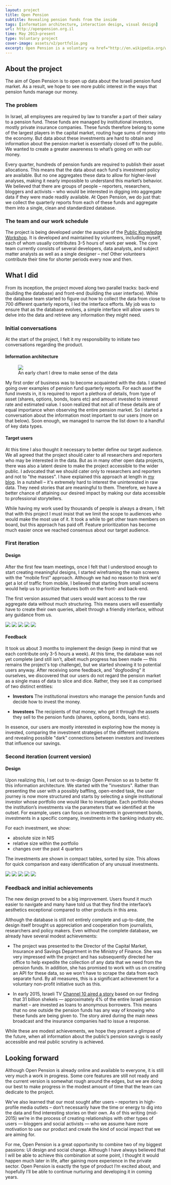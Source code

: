 ```yaml
---
layout: project
title: Open Pension
subtitle: Revealing pension funds from the inside
tags: [information architecture, interaction design, visual design]
url: http://openpension.org.il
time: May 2013—present
type: Voluntary project
cover-image: assets/v2/portfolio.png
excerpt: Open Pension is a voluntary <a href="http://en.wikipedia.org/wiki/Open_data">open data</a>, aimed at exposing how pension fund savings in Israel are invested and managed. My role in the project  was (and still is) to translate this abstract goal into a useful product. While the project is still in development, it has already garnered the attention and cooperation of both the press and the Ministry of Finance.
---
```


## About the project

The aim of Open Pension is to open up data about the Israeli pension fund market. As a result, we hope to see more public interest in the ways that pension funds manage our money. 

### The problem

In Israel, all employees are required by law to transfer a part of their salary to a pension fund. These funds are managed by institutional investors, mostly private insurance companies. These funds therefore belong to some of the largest players in the capital market, routing huge sums of money into the economy. But data about these investments are hard to obtain and information about the pension market is essentially closed off  to the public. We wanted to create a greater awareness to what’s going on with our money.

Every quarter, hundreds of pension funds are required to publish their asset allocations. This means that the data about each fund's investment policy are available. But no one aggregates these data to allow for higher-level analyses, making it nearly impossible to understand this market’s behavior. We believed that there are groups of people – reporters, researchers, bloggers and activists – who would be interested in digging into aggregate data if they were made readily available. At Open Pension, we do just that: we collect the quarterly reports from each of these funds and aggregate them into a single, clean and standardized database.

### The team and our work schedule

The project is being developed under the auspice of the [Public Knowledge Workshop](http://www.hasadna.org.il/en/). It is developed and maintained by volunteers, including myself, each of whom usually contributes 3-5 hours of work per week. The core team currently consists of several developers, data analysts, and subject matter analysts as well as a single designer – me! Other volunteers contribute their time for shorter periods every now and then.

## What I did

From its inception, the project moved along two parallel tracks: back-end (building the database) and front-end (building the user interface). While the database team started to figure out how to collect the data from close to 700 different quarterly reports, I led the interface efforts. My job was to ensure that as the database evolves, a simple interface will allow users to delve into the data and retrieve any information they might need.

### Initial conversations

At the start of the project, I felt it my responsibility to initiate two conversations regarding the product.

#### Information architecture

<figure>
  <img src="assets/early-ia.png" />
  <figcaption>
    An early chart I drew to make sense of the data
  </figcaption>
</figure>

My first order of business was to become acquainted with the data. I started going over examples of pension fund quarterly reports. For each asset the fund invests in, it is required to report a plethora of details, from type of asset (shares, options, bonds, loans etc) and amount invested to interest rate and estimated value. I soon realized that not all of these details are of equal importance when observing the entire pension market. So I started a conversation about the information most important to our users (more on that below). Soon enough, we managed to narrow the list down to a handful of key data types.

#### Target users

At this time I also thought it necessary to better define our target audience. We all agreed that the project should cater to all researchers and reporters who may be interested in the data. But as in many other open data projects, there was also a latent desire to make the project accessible to the wider public. I advocated that we should cater only to researchers and reporters and not to "the masses". I have explained this approach at length in [my blog](https://medium.com/social-commentary/the-open-data-hubris-70d12be222e0). In a nutshell – it's extremely hard to interest the uninterested in raw data. They need stories that are meaningful to them. Therefore, we have a better chance of attaining our desired impact by making our data accessible to professional storytellers. 

While having my work used by thousands of people is always a dream, I felt that with this project I must insist that we limit the scope to audiences who would make the most use of it. It took a while to get other team members on board, but this approach has paid off. Feature prioritization has become much easier once we reached consensus about our target audience.

### First iteration

#### Design

After the first few team meetings, once I felt that I understood enough to start creating meaningful designs, I started wireframing the main screens with the "mobile first" approach. Although we had no reason to think we'd get a lot of traffic from mobile, I believed that starting from small screens would help us to prioritize features both on the front- and back-end.

The first version assumed that users would want access to the raw aggregate data without much structuring. This means users will essentially have to create their own queries, albeit through a friendly interface, without any guidance from us.

<div class="slider">
  <img class="mobile" src="assets/v1/v1-mobile-wireframe01.png" />
  <img class="mobile" src="assets/v1/v1-mobile-wireframe02.png" />
  <img class="mobile" src="assets/v1/v1-mobile-wireframe03.png" />
  <img src="assets/v1/v1-tablet-wireframe01.png" />
  <img src="assets/v1/v1-tablet-wireframe02.png" />
</div>

#### Feedback

It took us about 3 months to implement the design (keep in mind that we each contribute only 3-5 hours a week). At this time, the database was not yet complete (and still isn't, albeit much progress has been made — this remains the project's top challenge), but we started showing it to potential users anyway. After receiving some feedback, and "dogfooding" it ourselves, we discovered that our users do not regard the pension market as a single mass of data to slice and dice. Rather, they see it as comprised of two  distinct entities:

* **Investors** 
The institutional investors who manage the pension funds and decide how to invest the money.

* **Investees**
The recipients of that money, who get it through the assets they sell to the pension funds (shares, options, bonds, loans etc).

In essence, our users are mostly interested in exploring how the money is invested, comparing the investment strategies of the different institutions and revealing possible "dark" connections between investors and investees that influence our savings.

### Second iteration (current version)

#### Design

Upon realizing this, I set out to re-design Open Pension so as to better fit this information architecture. We started with the "investors". Rather than presenting the user with a possibly baffling, open-ended task, the user journey is now more structured and starts by selecting a single institutional investor whose portfolio one would like to investigate. Each portfolio shows the institution’s investments via the parameters that we identified at the outset. For example, users can focus on investments in government bonds, investments in a specific company, investments in the banking industry etc.

For each investment, we show:

* absolute size in NIS
* relative size within the portfolio
* changes over the past 4 quarters

The investments are shown in compact tables, sorted by size. This allows for quick comparison and easy identification of any unusual investments.

<div class="slider">
  <img src="assets/v2/v2-wireframe-01.png" />
  <img src="assets/v2/v2-wireframe-02.png" />
  <img src="assets/v2/homepage.png" />
  <img src="assets/v2/portfolio.png" />
  <img src="assets/v2/investment.png" />
</div>

### Feedback and initial achievements

The new design proved to be a big improvement. Users found it much easier to navigate and many have told us that they find the interface’s aesthetics exceptional compared to other products in this area. 

Although the database is still not entirely complete and up-to-date, the design itself brought us appreciation and cooperation from journalists, researchers and policy makers. Even without the complete database, we already have several modest achievements:

* The project was presented to the Director of the Capital Market, Insurance and Savings Department in the Ministry of Finance. She was very impressed with the project and has subsequently directed her office to help expedite the collection of any data that we need from the pension funds. In addition, she has promised to work with us on creating an API for these data, so we won't have to scrape the data from each separate fund. By all measures, this is a significant achievement for a voluntary non-profit initiative such as this.

* In early 2015, Israeli TV [Channel 10 aired a story](http://news.nana10.co.il/Article/?ArticleID=1107391&TypeID=0&sid=126) based on our finding that 31 billion shekels — approximately 4% of the entire Israeli pension market – are invested as loans to anonymous borrowers. This means that no one outside the pension funds has any way of knowing who these funds are being given to. The story aired during the main news broadcast and the insurance companies had to issue a response.

While these are modest achievements, we hope they present a glimpse of the future, when all information about the public’s pension savings is easily accessible and real public scrutiny is achieved.

## Looking forward

Although Open Pension is already online and available to everyone, it is still very much a work in progress. Some core features are still not ready and the current version is somewhat rough around the edges, but we are doing our best to make progress in the modest amount of time that the team can dedicate to the project. 

We’ve also learned that our most sought after users – reporters in high-profile media outlets – don’t necessarily have the time or energy to dig into the data and find interesting stories on their own. As of this writing (mid-2015) we’re in the process of creating relationships with other types of users — bloggers and social activists — who we assume have more motivation to use our product and create the kind of social impact that we are aiming for.

For me, Open Pension is a great opportunity to combine two of my biggest passions: UI design and social change. Although I have always believed that I will be able to achieve this combination at some point, I thought it would happen much later in life, after gaining more experience in the private sector. Open Pension is exactly the type of product I’m excited about, and hopefully I’ll be able to continue nurturing and developing it in coming years.
